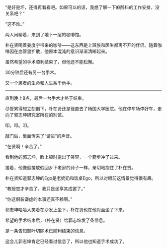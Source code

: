 “是好是坏，还得再看看吧。如果可以的话，我想了解一下麻醉科的工作安排，没关系吧？”

“这不难。”

两人闲聊着，来到了地下一层的咖啡馆。

朴在贤喝着姜度宇带来的咖啡——这东西是上班族和医生都离不开的伴侣。随着咖啡因在血管里扩散，他原本混沌的意识渐渐清晰起来。

虽然希望的手术顺利结束了，但他还不能松懈。

30分钟后还有另一台手术。

又一个患者的生命和人生系于他手。

* * *

直到晚上8点，最后一台手术才终于结束。

尽管累得想立刻倒下，朴在贤还是径直去了杨国大学医院。他在停车场停好车，走向了郭志坤研究室所在的别馆。

叩。叩。叩。

敲门后，里面传来了“请进”的声音。

“在贤啊！辛苦了。”

看到他的郭志坤，脸上顿时露出了笑容，一个箭步冲了过来。

接着，他像迎接放假回乡下老家的孙子一样，亲切地抱住了朴在贤。

朴在贤知道郭志坤的Ego是老奶奶和饭桌Ego，所以对眼前这情景觉得很有趣。

“教授您才辛苦了。我只是坐享其成罢了。”

“你这假装谦虚的本事还真不赖啊。”

郭志坤哈哈大笑着在沙发上坐下，朴在贤也在他对面坐了下来。

希望的手术结束后，（朴在贤）给郭志坤发了条信息。

是一条告知颞叶切除术已顺利结束的信息。

这会儿郭志坤肯定已经看过信息了，所以他也知道手术成功了。